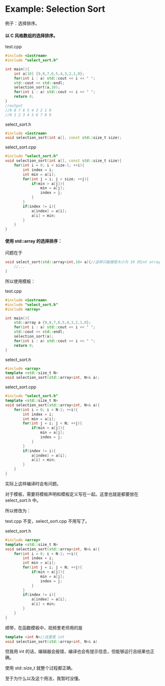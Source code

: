 # Example: Selection Sort

例子：选择排序。

#### 以 C 风格数组的选择排序。

test.cpp

~~~C++
#include <iostream>
#include "select_sort.h"

int main(){
    int a[10] {9,8,7,6,5,4,3,2,1,0};
    for(int i : a) std::cout << i << " ";
    std::cout << std::endl;
    selection_sort(a,10);
    for(int i : a) std::cout << i << " ";
    return 0;
}
//output
//9 8 7 6 5 4 3 2 1 0 
//0 1 2 3 4 5 6 7 8 9
~~~

select_sort.h

~~~c++
#include <iostream>
void selection_sort(int a[], const std::size_t size);
~~~

select_sort.cpp

~~~C++
#include "select_sort.h"
void selection_sort(int a[], const std::size_t size){
    for(int i = 0; i < size-1; ++i){
        int index = i;
        int min = a[i];
        for(int j = i; j < size; ++j){
            if(min > a[j]){
                min = a[j];
                index = j;
            }
        }
        if(index != i){
            a[index] = a[i];
            a[i] = min;
        }
    }
}
~~~

#### 使用 std::array 的选择排序：

问题在于

~~~c++
void select_sort(std::array<int,10> a){//这样只能接受大小为 10 的int array 类型。
	//...
}
~~~

所以使用模板：

test.cpp

~~~C++
#include <iostream>
#include "select_sort.h"
#include <array>

int main(){
    std::array a {9,8,7,6,5,4,3,2,1,0};
    for(int i : a) std::cout << i << " ";
    std::cout << std::endl;
    selection_sort(a);
    for(int i : a) std::cout << i << " ";
    return 0;
}
~~~

select_sort.h

~~~C++
#include <array>
template <std::size_t N>
void selection_sort(std::array<int, N>& a);
~~~

select_sort.cpp

~~~C++
#include "select_sort.h"
template <std::size_t N>
void selection_sort(std::array<int, N>& a){
    for(int i = 0; i < N-1; ++i){
        int index = i;
        int min = a[i];
        for(int j = i; j < N; ++j){
            if(min > a[j]){
                min = a[j];
                index = j;
            }
        }
        if(index != i){
            a[index] = a[i];
            a[i] = min;
        }
    }
}
~~~

实际上这样编译时会有问题。

对于模板，需要将模板声明和模板定义写在一起。这里也就是都要放在 select_sort.h 中。

所以修改为：

test.cpp 不变，select_sort.cpp 不用写了。

select_sort.h

~~~C++
#include <array>
template <std::size_t N>
void selection_sort(std::array<int, N>& a){
    for(int i = 0; i < N-1; ++i){
        int index = i;
        int min = a[i];
        for(int j = i; j < N; ++j){
            if(min > a[j]){
                min = a[j];
                index = j;
            }
        }
        if(index != i){
            a[index] = a[i];
            a[i] = min;
        }
    }
}
~~~

顺带，在函数模板中，视频里老师用的是

~~~C++
template <int N>//这里是 int
void selection_sort(std::array<int, N>& a)
~~~

但我用 int 的话，编辑器会报错，编译也会有提示信息，但能够运行且结果也正确。

使用 std::size_t 就整个过程都正确。

至于为什么以及这个用法，我暂时没懂。
